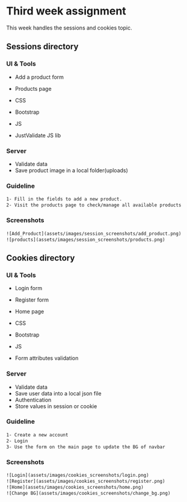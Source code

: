 # Third week assignment

This week handles the sessions and cookies topic.

## Sessions directory

### UI & Tools

- Add a product form
- Products page

- CSS
- Bootstrap
- JS
- JustValidate JS lib

### Server

- Validate data
- Save product image in a local folder(uploads)

### Guideline

    1- Fill in the fields to add a new product.
    2- Visit the products page to check/manage all available products

### Screenshots

    ![Add_Product](assets/images/session_screenshots/add_product.png)
    ![products](assets/images/session_screenshots/products.png)

## Cookies directory

### UI & Tools

- Login form
- Register form
- Home page

- CSS
- Bootstrap
- JS
- Form attributes validation

### Server

- Validate data
- Save user data into a local json file
- Authentication
- Store values in session or cookie

### Guideline

    1- Create a new account
    2- Login
    3- Use the form on the main page to update the BG of navbar

### Screenshots

    ![Login](assets/images/cookies_screenshots/login.png)
    ![Register](assets/images/cookies_screenshots/register.png)
    ![Home](assets/images/cookies_screenshots/home.png)
    ![Change BG](assets/images/cookies_screenshots/change_bg.png)
